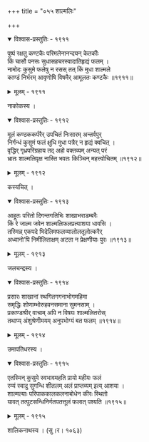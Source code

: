+++
title = "०५५ शाल्मलिः"

+++



<details open><summary>विश्वास-प्रस्तुतिः - १९११</summary>

पुष्पं रक्षतु कण्टकैः परिमलेनानन्दयन् केतकीः   
किं चासौ पनसः सुधासहचरस्वादातिहृद्यं फलम् ।  
नामोदः कुसुमे फलेषु न रसस् तत् किं मुधा शाल्मले  
काण्डं निर्भरम् आवृणोषि विषमैर् आमूलतः कण्टकैः ॥१९११॥
</details>

<details><summary>मूलम् - १९११</summary>

पुष्पं रक्षतु कण्टकैः परिमलेनानन्दयन् केतकीः   
किं चासौ पनसः सुधासहचरस्वादातिहृद्यं फलम् ।  
नामोदः कुसुमे फलेषु न रसस् तत् किं मुधा शाल्मले  
काण्डं निर्भरम् आवृणोषि विषमैर् आमूलतः कण्टकैः ॥१९११॥
</details>


नाकोकस्य ।  



<details open><summary>विश्वास-प्रस्तुतिः - १९१२</summary>

मूलं कण्ठककर्परैर् उपचितं निःसारम् अन्तर्वपुर्  
निर्गन्धं कुसुमं फलं क्षुधि मुधा पत्रैर् न हृद्यं क्वचित् ।  
वृद्धिर् गृध्रपरिग्रहाय तद् अहो वक्तव्यम् अन्यत् परं  
भ्रातः शाल्मलिवृक्ष नास्ति भवतः किञ्चिन् महत्त्वोचितम् ॥१९१२॥
</details>

<details><summary>मूलम् - १९१२</summary>

मूलं कण्ठककर्परैर् उपचितं निःसारम् अन्तर्वपुर्  
निर्गन्धं कुसुमं फलं क्षुधि मुधा पत्रैर् न हृद्यं क्वचित् ।  
वृद्धिर् गृध्रपरिग्रहाय तद् अहो वक्तव्यम् अन्यत् परं  
भ्रातः शाल्मलिवृक्ष नास्ति भवतः किञ्चिन् महत्त्वोचितम् ॥१९१२॥
</details>


कस्यचित् ।  



<details open><summary>विश्वास-प्रस्तुतिः - १९१३</summary>

आहूतः परितो दिगन्तगतिभिः शाखाभराडम्बरैः  
किं रे जाल्म जवेन शाल्मलिफलप्रत्याशया धावसि ।  
तस्मिन्न् एकपदे भिदेलिमफलव्यालोलतूलोत्करैर्   
अध्वानो’पि निमीलिताक्षम् अटता न प्रेक्षणीयाः पुरः ॥१९१३॥
</details>

<details><summary>मूलम् - १९१३</summary>

आहूतः परितो दिगन्तगतिभिः शाखाभराडम्बरैः  
किं रे जाल्म जवेन शाल्मलिफलप्रत्याशया धावसि ।  
तस्मिन्न् एकपदे भिदेलिमफलव्यालोलतूलोत्करैर्   
अध्वानो’पि निमीलिताक्षम् अटता न प्रेक्षणीयाः पुरः ॥१९१३॥
</details>


जलचन्द्रस्य ।  



<details open><summary>विश्वास-प्रस्तुतिः - १९१४</summary>

प्रसारः शाखानां स्थगितगगनाभोगमहिमा  
समृद्धिः शोणाम्भोरुहवनसमाना सुमनसाम् ।  
प्रकाण्डश्रीर् वाचाम् अपि न विषयः शाल्मलितरोस्  
तथाप्य् अंशुश्रेणीमयम् अनुपभोग्यं बत फलम् ॥१९१४॥
</details>

<details><summary>मूलम् - १९१४</summary>

प्रसारः शाखानां स्थगितगगनाभोगमहिमा  
समृद्धिः शोणाम्भोरुहवनसमाना सुमनसाम् ।  
प्रकाण्डश्रीर् वाचाम् अपि न विषयः शाल्मलितरोस्  
तथाप्य् अंशुश्रेणीमयम् अनुपभोग्यं बत फलम् ॥१९१४॥
</details>


उमापतिधरस्य ।  



<details open><summary>विश्वास-प्रस्तुतिः - १९१५</summary>

एतस्मिन् कुसुमे स्वभावमहति प्रायो महीयः फलं  
रम्यं स्वादु सुगन्धि शीतलम् अलं प्राप्तव्यम् इत्य् आशया ।  
शाल्मल्याः परिपाककालकलनाबोधेन कीरः स्थितो  
यावत् तत्पुटसन्धिनिर्गतपतत्तूलं फलात् पश्यति ॥१९१५॥
</details>

<details><summary>मूलम् - १९१५</summary>

एतस्मिन् कुसुमे स्वभावमहति प्रायो महीयः फलं  
रम्यं स्वादु सुगन्धि शीतलम् अलं प्राप्तव्यम् इत्य् आशया ।  
शाल्मल्याः परिपाककालकलनाबोधेन कीरः स्थितो  
यावत् तत्पुटसन्धिनिर्गतपतत्तूलं फलात् पश्यति ॥१९१५॥
</details>


शालिकनाथस्य । (सु।र। १०६३)  

